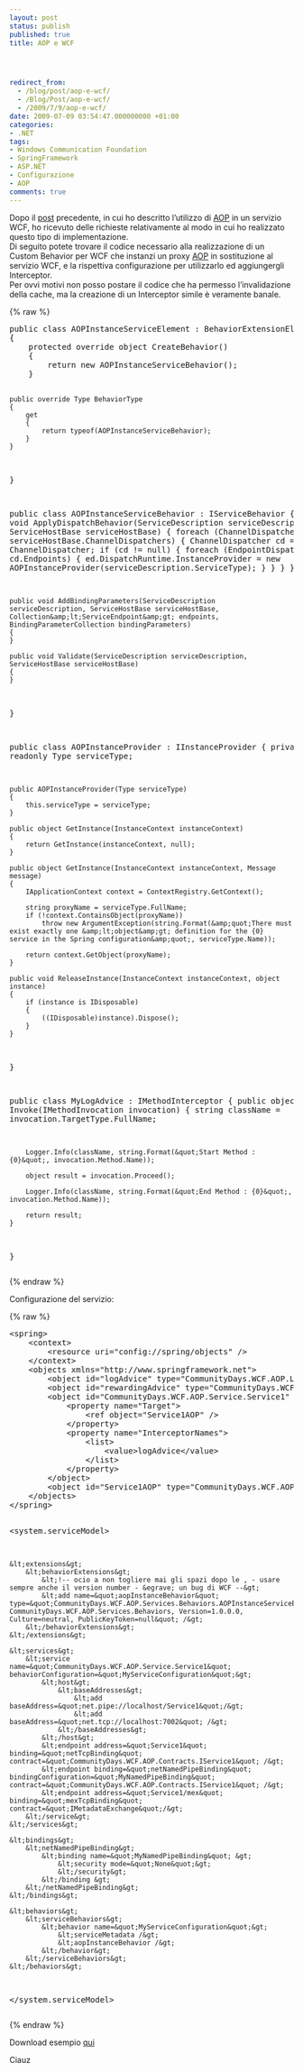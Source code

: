 ```yaml
---
layout: post
status: publish
published: true
title: AOP e WCF




redirect_from: 
  - /blog/post/aop-e-wcf/
  - /Blog/Post/aop-e-wcf/
  - /2009/7/9/aop-e-wcf/
date: 2009-07-09 03:54:47.000000000 +01:00
categories:
- .NET
tags:
- Windows Communication Foundation
- SpringFramework
- ASP.NET
- Configurazione
- AOP
comments: true
---
```

<p>Dopo il <a target="_blank" href="http://imperugo.tostring.it/Blog/Post/AOP-per-il-Bug-Fixing">post</a> precedente, in cui ho descritto l&rsquo;utilizzo di <a target="_blank" rel="nofollow" href="http://en.wikipedia.org/wiki/Aspect-oriented_programming" title="Aspect Oriented Programming">AOP</a> in un servizio WCF, ho ricevuto delle richieste relativamente al modo in cui ho realizzato questo tipo di implementazione.     <br />
Di seguito potete trovare il codice necessario alla realizzazione di un Custom Behavior per WCF che instanzi un proxy <a target="_blank" rel="nofollow" href="http://en.wikipedia.org/wiki/Aspect-oriented_programming" title="Aspect Oriented Programming">AOP</a> in sostituzione al servizio WCF, e la rispettiva configurazione per utilizzarlo ed aggiungergli Interceptor.     <br />
Per ovvi motivi non posso postare il codice che ha permesso l&rsquo;invalidazione della cache, ma la creazione di un Interceptor simile &egrave; veramente banale.</p>
{% raw %}<pre class="brush: csharp; ruler: true;">
public class AOPInstanceServiceElement : BehaviorExtensionElement
{
    protected override object CreateBehavior()
    {
        return new AOPInstanceServiceBehavior();
    }

    public override Type BehaviorType
    {
        get
        {
            return typeof(AOPInstanceServiceBehavior);
        }
    }
}

public class AOPInstanceServiceBehavior : IServiceBehavior
{
    public void ApplyDispatchBehavior(ServiceDescription serviceDescription, ServiceHostBase serviceHostBase)
    {
        foreach (ChannelDispatcherBase cdb in serviceHostBase.ChannelDispatchers)
        {
            ChannelDispatcher cd = cdb as ChannelDispatcher;
            if (cd != null)
            {
                foreach (EndpointDispatcher ed in cd.Endpoints)
                {
                    ed.DispatchRuntime.InstanceProvider = new AOPInstanceProvider(serviceDescription.ServiceType);
                }
            }
        }
    }

    public void AddBindingParameters(ServiceDescription serviceDescription, ServiceHostBase serviceHostBase, Collection&amp;lt;ServiceEndpoint&amp;gt; endpoints, BindingParameterCollection bindingParameters)
    {
    }

    public void Validate(ServiceDescription serviceDescription, ServiceHostBase serviceHostBase)
    {
    }
}

public class AOPInstanceProvider : IInstanceProvider
{
    private readonly Type serviceType;

    public AOPInstanceProvider(Type serviceType)
    {
        this.serviceType = serviceType;
    }

    public object GetInstance(InstanceContext instanceContext)
    {
        return GetInstance(instanceContext, null);
    }

    public object GetInstance(InstanceContext instanceContext, Message message)
    {
        IApplicationContext context = ContextRegistry.GetContext();

        string proxyName = serviceType.FullName;
        if (!context.ContainsObject(proxyName))
            throw new ArgumentException(string.Format(&amp;quot;There must exist exactly one &amp;lt;object&amp;gt; definition for the {0} service in the Spring configuration&amp;quot;, serviceType.Name));

        return context.GetObject(proxyName);
    }

    public void ReleaseInstance(InstanceContext instanceContext, object instance)
    {
        if (instance is IDisposable)
        {
            ((IDisposable)instance).Dispose();
        }
    }
}


public class MyLogAdvice : IMethodInterceptor
{
    public object Invoke(IMethodInvocation invocation)
    {
        string className = invocation.TargetType.FullName;

        Logger.Info(className, string.Format(&quot;Start Method : {0}&quot;, invocation.Method.Name));

        object result = invocation.Proceed();

        Logger.Info(className, string.Format(&quot;End Method : {0}&quot;, invocation.Method.Name));

        return result;
    }
}</pre>{% endraw %}
<p>Configurazione del servizio:</p>
{% raw %}<pre class="brush: xml; ruler: true;">
&lt;spring&gt;
    &lt;context&gt;
        &lt;resource uri=&quot;config://spring/objects&quot; /&gt;
    &lt;/context&gt;
    &lt;objects xmlns=&quot;http://www.springframework.net&quot;&gt;
        &lt;object id=&quot;logAdvice&quot; type=&quot;CommunityDays.WCF.AOP.LogAdvice.MyLogAdvice, CommunityDays.WCF.AOP.LogAdvice&quot; /&gt;
        &lt;object id=&quot;rewardingAdvice&quot; type=&quot;CommunityDays.WCF.AOP.RewardingAdvice.MyRewardingAdvice, CommunityDays.WCF.AOP.RewardingAdvice&quot; /&gt;
        &lt;object id=&quot;CommunityDays.WCF.AOP.Service.Service1&quot; type=&quot;Spring.Aop.Framework.ProxyFactoryObject, Spring.Aop&quot;&gt;
            &lt;property name=&quot;Target&quot;&gt;
                &lt;ref object=&quot;Service1AOP&quot; /&gt;
            &lt;/property&gt;
            &lt;property name=&quot;InterceptorNames&quot;&gt;
                &lt;list&gt;
                    &lt;value&gt;logAdvice&lt;/value&gt;
                &lt;/list&gt;
            &lt;/property&gt;
        &lt;/object&gt;
        &lt;object id=&quot;Service1AOP&quot; type=&quot;CommunityDays.WCF.AOP.Service.Service1, CommunityDays.WCF.AOP.Service&quot; /&gt;
    &lt;/objects&gt;
&lt;/spring&gt;

&lt;system.serviceModel&gt;
    
    &lt;extensions&gt;
        &lt;behaviorExtensions&gt;
            &lt;!-- ocio a non togliere mai gli spazi dopo le , - usare sempre anche il version number - &egrave; un bug di WCF --&gt;
            &lt;add name=&quot;aopInstanceBehavior&quot; type=&quot;CommunityDays.WCF.AOP.Services.Behaviors.AOPInstanceServiceElement, CommunityDays.WCF.AOP.Services.Behaviors, Version=1.0.0.0, Culture=neutral, PublicKeyToken=null&quot; /&gt;
        &lt;/behaviorExtensions&gt;
    &lt;/extensions&gt;

    &lt;services&gt;
        &lt;service name=&quot;CommunityDays.WCF.AOP.Service.Service1&quot; behaviorConfiguration=&quot;MyServiceConfiguration&quot;&gt;
            &lt;host&gt;
                &lt;baseAddresses&gt;
                    &lt;add baseAddress=&quot;net.pipe://localhost/Service1&quot;/&gt;
                    &lt;add baseAddress=&quot;net.tcp://localhost:7002&quot; /&gt;
                &lt;/baseAddresses&gt;
            &lt;/host&gt;
            &lt;endpoint address=&quot;Service1&quot; binding=&quot;netTcpBinding&quot; contract=&quot;CommunityDays.WCF.AOP.Contracts.IService1&quot; /&gt;
            &lt;endpoint binding=&quot;netNamedPipeBinding&quot; bindingConfiguration=&quot;MyNamedPipeBinding&quot; contract=&quot;CommunityDays.WCF.AOP.Contracts.IService1&quot; /&gt;
            &lt;endpoint address=&quot;Service1/mex&quot; binding=&quot;mexTcpBinding&quot; contract=&quot;IMetadataExchange&quot;/&gt;
        &lt;/service&gt;
    &lt;/services&gt;

    &lt;bindings&gt;
        &lt;netNamedPipeBinding&gt;
            &lt;binding name=&quot;MyNamedPipeBinding&quot; &gt;
                &lt;security mode=&quot;None&quot;&gt;
                &lt;/security&gt;
            &lt;/binding &gt;
        &lt;/netNamedPipeBinding&gt;
    &lt;/bindings&gt;

    &lt;behaviors&gt;
        &lt;serviceBehaviors&gt;
            &lt;behavior name=&quot;MyServiceConfiguration&quot;&gt;
                &lt;serviceMetadata /&gt;
                &lt;aopInstanceBehavior /&gt;
            &lt;/behavior&gt;
        &lt;/serviceBehaviors&gt;
    &lt;/behaviors&gt;
    
&lt;/system.serviceModel&gt;</pre>{% endraw %}

<div id="scid:fb3a1972-4489-4e52-abe7-25a00bb07fdf:a56b200d-d628-48ce-b9b5-75b5513992ea" class="wlWriterEditableSmartContent" style="margin: 0px; padding: 0px; display: inline; float: none;">
<p>
Download esempio
<a target="_blank" href="http://imperugo.tostring.it/Content/Uploaded/image/aop.zip">qui</a>
</p>
</div>

<p>Ciauz</p>
